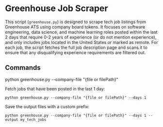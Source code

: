 # Greenhouse Job Scraper

This script (`greenhouse.py`) is designed to scrape tech job listings from Greenhouse ATS using company board tokens. It focuses on software engineering, data science, and machine learning roles posted within the last 2 days that require 0-2 years of experience (or do not mention experience), and only includes jobs located in the United States or marked as remote. For each job, the script fetches the full job description page and scans it to ensure that any disqualifying experience requirements are filtered out.

## Commands

python greenhouse.py --company-file "{file or filePath}"

Fetch jobs that have been posted in the last 1 day:

    python greenhouse.py --company-file "{file or filePath}" --days 1

Save the output files with a custom prefix:

    python greenhouse.py --company-file "{file or filePath}" --days 1 --output my_tech_jobs
